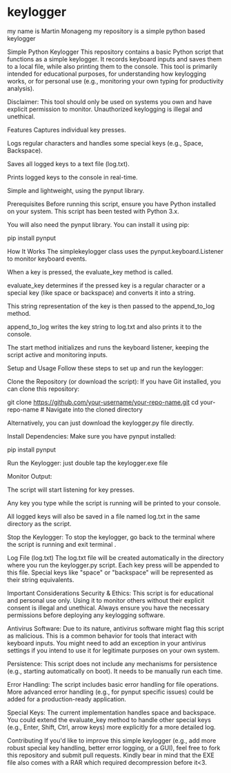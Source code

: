 # keylogger
my name is Martin Monageng my repository is a simple python based keylogger

Simple Python Keylogger
This repository contains a basic Python script that functions as a simple keylogger. It records keyboard inputs and saves them to a local file, while also printing them to the console. This tool is primarily intended for educational purposes, for understanding how keylogging works, or for personal use (e.g., monitoring your own typing for productivity analysis).

Disclaimer: This tool should only be used on systems you own and have explicit permission to monitor. Unauthorized keylogging is illegal and unethical.

Features
Captures individual key presses.

Logs regular characters and handles some special keys (e.g., Space, Backspace).

Saves all logged keys to a text file (log.txt).

Prints logged keys to the console in real-time.

Simple and lightweight, using the pynput library.

Prerequisites
Before running this script, ensure you have Python installed on your system. This script has been tested with Python 3.x.

You will also need the pynput library. You can install it using pip:

pip install pynput

How It Works
The simplekeylogger class uses the pynput.keyboard.Listener to monitor keyboard events.

When a key is pressed, the evaluate_key method is called.

evaluate_key determines if the pressed key is a regular character or a special key (like space or backspace) and converts it into a string.

This string representation of the key is then passed to the append_to_log method.

append_to_log writes the key string to log.txt and also prints it to the console.

The start method initializes and runs the keyboard listener, keeping the script active and monitoring inputs.

Setup and Usage
Follow these steps to set up and run the keylogger:

Clone the Repository (or download the script):
If you have Git installed, you can clone this repository:

git clone https://github.com/your-username/your-repo-name.git
cd your-repo-name # Navigate into the cloned directory

Alternatively, you can just download the keylogger.py file directly.

Install Dependencies:
Make sure you have pynput installed:

pip install pynput

Run the Keylogger:
just double tap the keylogger.exe file 



Monitor Output:

The script will start listening for key presses.

Any key you type while the script is running will be printed to your console.

All logged keys will also be saved in a file named log.txt in the same directory as the script.

Stop the Keylogger:
To stop the keylogger, go back to the terminal where the script is running and exit terminal .

Log File (log.txt)
The log.txt file will be created automatically in the directory where you run the keylogger.py script. Each key press will be appended to this file. Special keys like "space" or "backspace" will be represented as their string equivalents.

Important Considerations
Security & Ethics: This script is for educational and personal use only. Using it to monitor others without their explicit consent is illegal and unethical. Always ensure you have the necessary permissions before deploying any keylogging software.

Antivirus Software: Due to its nature, antivirus software might flag this script as malicious. This is a common behavior for tools that interact with keyboard inputs. You might need to add an exception in your antivirus settings if you intend to use it for legitimate purposes on your own system.

Persistence: This script does not include any mechanisms for persistence (e.g., starting automatically on boot). It needs to be manually run each time.

Error Handling: The script includes basic error handling for file operations. More advanced error handling (e.g., for pynput specific issues) could be added for a production-ready application.

Special Keys: The current implementation handles space and backspace. You could extend the evaluate_key method to handle other special keys (e.g., Enter, Shift, Ctrl, arrow keys) more explicitly for a more detailed log.

Contributing
If you'd like to improve this simple keylogger (e.g., add more robust special key handling, better error logging, or a GUI), feel free to fork this repository and submit pull requests.
Kindly bear in mind that the EXE file also comes with a RAR which required decompression before it<3.

